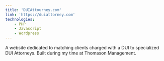 ```yaml
---
title: 'DUIAttourney.com'
link: 'https://duiattorney.com'
technologies:
    - PHP
    - Javascript
    - Wordpress
---
```

A website dedicated to matching clients charged with a DUI to specialized DUI Attorneys.  Built during my time at Thomason Management.